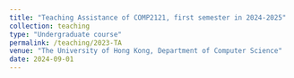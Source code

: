 ```yaml
---
title: "Teaching Assistance of COMP2121, first semester in 2024-2025"
collection: teaching
type: "Undergraduate course"
permalink: /teaching/2023-TA
venue: "The University of Hong Kong, Department of Computer Science"
date: 2024-09-01
---
```


